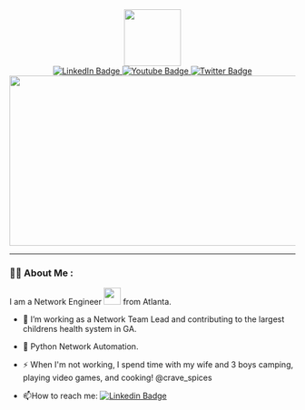 <div id="header" align="center">
  <img src="https://media.giphy.com/media/dP0WAyNyTKSNqNm6zn/giphy.gif" width="100"/>
  <div id="badges">
    <a href="https://www.linkedin.com/in/ospfpacket/">
      <img src="https://img.shields.io/badge/LinkedIn-blue?style=for-the-badge&logo=linkedin&logoColor=white" alt="LinkedIn Badge"/>
    </a>
    <a href="https://www.youtube.com/c/ospfpacket">
      <img src="https://img.shields.io/badge/YouTube-red?style=for-the-badge&logo=youtube&logoColor=white" alt="Youtube Badge"/>
    </a>
    <a href="https://www.twitter.com/ospfpacket">
      <img src="https://img.shields.io/badge/Twitter-blue?style=for-the-badge&logo=twitter&logoColor=white" alt="Twitter Badge"/>
    </a>
  </div>
  <img src="https://komarev.com/ghpvc/?username=your-github-username&style=flat-square&color=blue" alt=""/>
</div>
<div align="center">
  <img src="https://media.giphy.com/media/dWesBcTLavkZuG35MI/giphy.gif" width="600" height="300"/>
</div>

---

### :woman_technologist: About Me :
I am a Network Engineer <img src="https://media.giphy.com/media/WUlplcMpOCEmTGBtBW/giphy.gif" width="30"> from Atlanta.
- :telescope: I’m working as a Network Team Lead and contributing to the largest childrens health system in GA.

- :seedling: Python Network Automation.

- :zap: When I'm not working, I spend time with my wife and 3 boys camping, playing video games, and cooking! @crave_spices

- :mailbox:How to reach me: [![Linkedin Badge](https://img.shields.io/badge/-DBAR-blue?style=flat&logo=Linkedin&logoColor=white)](https://www.linkedin.com/in/ospfpacket/)

